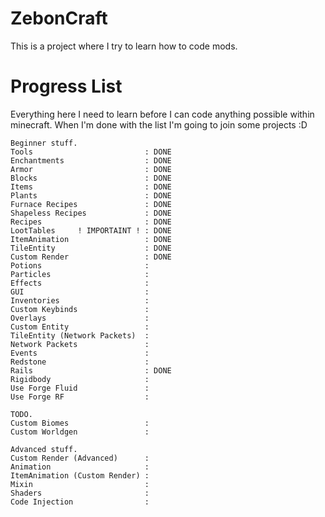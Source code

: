 # ZebonCraft

This is a project where I try to learn how to code mods.

# Progress List

Everything here I need to learn before I can code anything possible within minecraft.
When I'm done with the list I'm going to join some projects :D

```
Beginner stuff.
Tools                         : DONE
Enchantments                  : DONE
Armor                         : DONE
Blocks                        : DONE
Items                         : DONE
Plants                        : DONE
Furnace Recipes               : DONE
Shapeless Recipes             : DONE
Recipes                       : DONE
LootTables     ! IMPORTAINT ! : DONE
ItemAnimation                 : DONE
TileEntity                    : DONE
Custom Render                 : DONE
Potions                       :
Particles                     :
Effects                       :
GUI                           :
Inventories                   :
Custom Keybinds               :
Overlays                      :
Custom Entity                 :
TileEntity (Network Packets)  :
Network Packets               :
Events                        :
Redstone                      :
Rails                         : DONE
Rigidbody                     :
Use Forge Fluid               :
Use Forge RF                  :

TODO.
Custom Biomes                 :
Custom Worldgen               :

Advanced stuff.
Custom Render (Advanced)      :
Animation                     :
ItemAnimation (Custom Render) :
Mixin                         :
Shaders                       :
Code Injection                :
```
